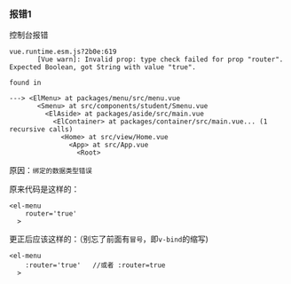 <!--
 * @Descripttion: 

 * @version: 1.0

 * @Author: LiYansheng

 * @Date: 2022-03-14 15:41:54

 * @LastEditors: CoderXZ

 * @LastEditTime: 2022-03-24 20:24:34
  -->

  ### 报错1

  控制台报错

  ```shell
  vue.runtime.esm.js?2b0e:619 
         [Vue warn]: Invalid prop: type check failed for prop "router". Expected Boolean, got String with value "true".
  
  found in
  
  ---> <ElMenu> at packages/menu/src/menu.vue
         <Smenu> at src/components/student/Smenu.vue
           <ElAside> at packages/aside/src/main.vue
             <ElContainer> at packages/container/src/main.vue... (1 recursive calls)
               <Home> at src/view/Home.vue
                 <App> at src/App.vue
                   <Root>
  ```

  原因：`绑定的数据类型错误`

  原来代码是这样的：

  ```vue
  <el-menu
      router='true'
    >
  ```

  更正后应该这样的：（别忘了前面有`冒号`，即`v-bind`的缩写)

  ```vue
  <el-menu
      :router='true'   //或者 :router=true
    >
  ```

  

